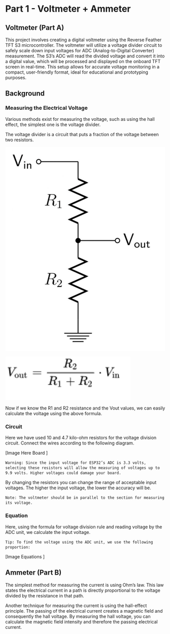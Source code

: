 # Part 1 - Voltmeter + Ammeter

## Voltmeter (Part A)
This project involves creating a digital voltmeter using the Reverse Feather TFT S3 microcontroller. The voltmeter will utilize a voltage divider circuit to safely scale down input voltages for ADC (Analog-to-Digital Converter) measurement. The S3’s ADC will read the divided voltage and convert it into a digital value, which will be processed and displayed on the onboard TFT screen in real-time. This setup allows for accurate voltage monitoring in a compact, user-friendly format, ideal for educational and prototyping purposes.


## Background 

### Measuring the Electrical Voltage

Various methods exist for measuring the voltage, such as using the hall effect, the simplest one is the voltage divider.

The voltage divider is a circuit that puts a fraction of the voltage between two resistors.

![Voltage Divider](/assets/images/voltage_div.png)

![Voltage Divider Equation](/assets/images/voltage_eq.png)

Now if we know the R1 and R2 resistance and the Vout values, we can easily calculate the voltage using the above formula.


### Circuit 
Here we have used 10 and 4.7 kilo-ohm resistors for the voltage division circuit. Connect the wires according to the following diagram.

[Image Here Board ]

    Warning: Since the input voltage for ESP32’s ADC is 3.3 volts, selecting these resistors will allow the measuring of voltages up to 9.9 volts. Higher voltages could damage your board.

By changing the resistors you can change the range of acceptable input voltages. The higher the input voltage, the lower the accuracy will be.

    Note: The voltmeter should be in parallel to the section for measuring its voltage.

### Equation 
Here, using the formula for voltage division rule and reading voltage by the ADC unit, we calculate the input voltage.

    Tip: To find the voltage using the ADC unit, we use the following proportion:

[Image Equations ]


## Ammeter (Part B)

The simplest method for measuring the current is using Ohm’s law. This law states the electrical current in a path is directly proportional to the voltage divided by the resistance in that path.

Another technique for measuring the current is using the hall-effect principle. The passing of the electrical current creates a magnetic field and consequently the hall voltage. By measuring the hall voltage, you can calculate the magnetic field intensity and therefore the passing electrical current.
